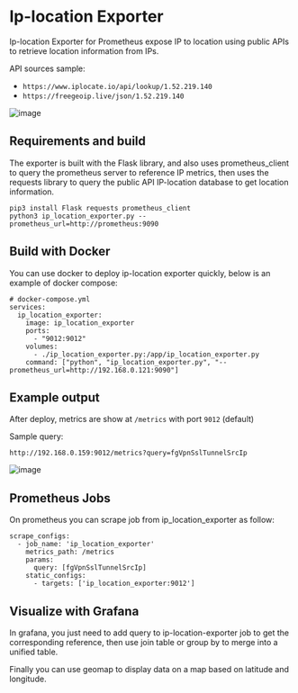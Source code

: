 # Ip-location Exporter

Ip-location Exporter for Prometheus expose IP to location using public APIs to retrieve location information from IPs.

API sources sample:
+ `https://www.iplocate.io/api/lookup/1.52.219.140`
+ `https://freegeoip.live/json/1.52.219.140`

![image](https://github.com/lucthienphong1120/ip-location-exporter/assets/90561566/836e84f5-c128-4d83-bb10-81942acea43c)

## Requirements and build

The exporter is built with the Flask library, and also uses prometheus_client to query the prometheus server to reference IP metrics, then uses the requests library to query the public API IP-location database to get location information.

```
pip3 install Flask requests prometheus_client
python3 ip_location_exporter.py --prometheus_url=http://prometheus:9090
```

## Build with Docker

You can use docker to deploy ip-location exporter quickly, below is an example of docker compose:

```
# docker-compose.yml
services:
  ip_location_exporter:
    image: ip_location_exporter
    ports:
      - "9012:9012"
    volumes:
      - ./ip_location_exporter.py:/app/ip_location_exporter.py
    command: ["python", "ip_location_exporter.py", "--prometheus_url=http://192.168.0.121:9090"]
```

## Example output

After deploy, metrics are show at `/metrics` with port `9012` (default)

Sample query:
```
http://192.168.0.159:9012/metrics?query=fgVpnSslTunnelSrcIp
```

![image](https://github.com/lucthienphong1120/ip-location-exporter/assets/90561566/3a085e0c-0238-4e29-a884-c7d8d983ff6d)

## Prometheus Jobs

On prometheus you can scrape job from ip_location_exporter as follow:

```
scrape_configs:
  - job_name: 'ip_location_exporter'
    metrics_path: /metrics
    params:
      query: [fgVpnSslTunnelSrcIp]
    static_configs:
      - targets: ['ip_location_exporter:9012']
```

## Visualize with Grafana

In grafana, you just need to add query to ip-location-exporter job to get the corresponding reference, then use join table or group by to merge into a unified table.

Finally you can use geomap to display data on a map based on latitude and longitude.
